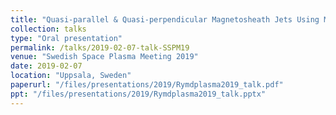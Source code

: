```yaml
---
title: "Quasi-parallel & Quasi-perpendicular Magnetosheath Jets Using MMS"
collection: talks
type: "Oral presentation"
permalink: /talks/2019-02-07-talk-SSPM19
venue: "Swedish Space Plasma Meeting 2019"
date: 2019-02-07
location: "Uppsala, Sweden"
paperurl: "/files/presentations/2019/Rymdplasma2019_talk.pdf"
ppt: "/files/presentations/2019/Rymdplasma2019_talk.pptx"
---
```

